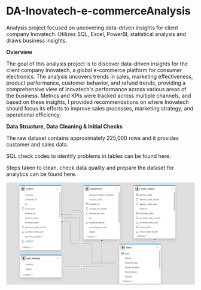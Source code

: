 # DA-Inovatech-e-commerceAnalysis
Analysis project focused on uncovering data-driven insights for client company Inovatech. Utilizes SQL, Excel, PowerBI, statistical analysis and draws business insights. 

**Ovierview**

The goal of this analysis project is to discover data-driven insights for the client company Inovatech, a global e-commerce platform for consumer electronics. The analysis uncovers trends in sales, marketing effectiveness, product performance, customer behavior, and refund trends, providing a comprehensive view of Inovatech's performance across various areas of the business. Metrics and KPIs were tracked across multiple channels, and based on these insights, I provided recommendations on where Inovatech should focus its efforts to improve sales processes, marketing strategy, and operational efficiency.

**Data Structure, Data Cleaning & Initial Checks** 

The raw dataset contains approximately 225,000 rows and it provides customer and sales data. 

SQL check codes to identify problems in tables can be found here. 

Steps taken to clean, check data quality and prepare the dataset for analytics can be found here. 

![image alt](https://github.com/ZivkoDanicic/DA-Inovatech-e-commerceAnalysis/blob/main/Inova_Data_Structure.png?raw=true)

